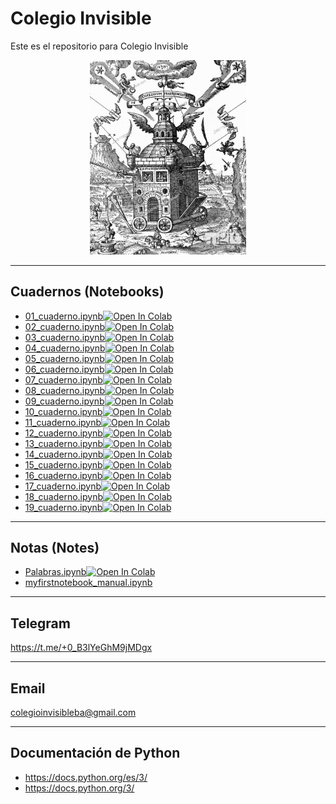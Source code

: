 # Colegio Invisible
Este es el repositorio para Colegio Invisible
<center>
<div>
<img src="https://github.com/ProfDoeg/Colegio_Invisible/raw/main/img/colegio_invisible.jpeg" width="250"/>
</div>
</center>

***
## Cuadernos (Notebooks)
- [01_cuaderno.ipynb](01_cuaderno.ipynb)<a href="https://colab.research.google.com/github/ProfDoeg/Colegio_Invisible/blob/master/01_cuaderno.ipynb" target="_parent"><img src="https://colab.research.google.com/assets/colab-badge.svg" alt="Open In Colab"/></a>
- [02_cuaderno.ipynb](02_cuaderno.ipynb)<a href="https://colab.research.google.com/github/ProfDoeg/Colegio_Invisible/blob/master/02_cuaderno.ipynb" target="_parent"><img src="https://colab.research.google.com/assets/colab-badge.svg" alt="Open In Colab"/></a>
- [03_cuaderno.ipynb](03_cuaderno.ipynb)<a href="https://colab.research.google.com/github/ProfDoeg/Colegio_Invisible/blob/master/03_cuaderno.ipynb" target="_parent"><img src="https://colab.research.google.com/assets/colab-badge.svg" alt="Open In Colab"/></a>
- [04_cuaderno.ipynb](04_cuaderno.ipynb)<a href="https://colab.research.google.com/github/ProfDoeg/Colegio_Invisible/blob/master/04_cuaderno.ipynb" target="_parent"><img src="https://colab.research.google.com/assets/colab-badge.svg" alt="Open In Colab"/></a>
- [05_cuaderno.ipynb](05_cuaderno.ipynb)<a href="https://colab.research.google.com/github/ProfDoeg/Colegio_Invisible/blob/master/05_cuaderno.ipynb" target="_parent"><img src="https://colab.research.google.com/assets/colab-badge.svg" alt="Open In Colab"/></a>
- [06_cuaderno.ipynb](06_cuaderno.ipynb)<a href="https://colab.research.google.com/github/ProfDoeg/Colegio_Invisible/blob/master/06_cuaderno.ipynb" target="_parent"><img src="https://colab.research.google.com/assets/colab-badge.svg" alt="Open In Colab"/></a>
- [07_cuaderno.ipynb](07_cuaderno.ipynb)<a href="https://colab.research.google.com/github/ProfDoeg/Colegio_Invisible/blob/master/07_cuaderno.ipynb" target="_parent"><img src="https://colab.research.google.com/assets/colab-badge.svg" alt="Open In Colab"/></a>
- [08_cuaderno.ipynb](08_cuaderno.ipynb)<a href="https://colab.research.google.com/github/ProfDoeg/Colegio_Invisible/blob/master/08_cuaderno.ipynb" target="_parent"><img src="https://colab.research.google.com/assets/colab-badge.svg" alt="Open In Colab"/></a>
- [09_cuaderno.ipynb](09_cuaderno.ipynb)<a href="https://colab.research.google.com/github/ProfDoeg/Colegio_Invisible/blob/master/09_cuaderno.ipynb" target="_parent"><img src="https://colab.research.google.com/assets/colab-badge.svg" alt="Open In Colab"/></a>
- [10_cuaderno.ipynb](10_cuaderno.ipynb)<a href="https://colab.research.google.com/github/ProfDoeg/Colegio_Invisible/blob/master/10_cuaderno.ipynb" target="_parent"><img src="https://colab.research.google.com/assets/colab-badge.svg" alt="Open In Colab"/></a>
- [11_cuaderno.ipynb](11_cuaderno.ipynb)<a href="https://colab.research.google.com/github/ProfDoeg/Colegio_Invisible/blob/master/11_cuaderno.ipynb" target="_parent"><img src="https://colab.research.google.com/assets/colab-badge.svg" alt="Open In Colab"/></a>
- [12_cuaderno.ipynb](12_cuaderno.ipynb)<a href="https://colab.research.google.com/github/ProfDoeg/Colegio_Invisible/blob/master/12_cuaderno.ipynb" target="_parent"><img src="https://colab.research.google.com/assets/colab-badge.svg" alt="Open In Colab"/></a>
- [13_cuaderno.ipynb](13_cuaderno.ipynb)<a href="https://colab.research.google.com/github/ProfDoeg/Colegio_Invisible/blob/master/13_cuaderno.ipynb" target="_parent"><img src="https://colab.research.google.com/assets/colab-badge.svg" alt="Open In Colab"/></a>
- [14_cuaderno.ipynb](14_cuaderno.ipynb)<a href="https://colab.research.google.com/github/ProfDoeg/Colegio_Invisible/blob/master/14_cuaderno.ipynb" target="_parent"><img src="https://colab.research.google.com/assets/colab-badge.svg" alt="Open In Colab"/></a>
- [15_cuaderno.ipynb](15_cuaderno.ipynb)<a href="https://colab.research.google.com/github/ProfDoeg/Colegio_Invisible/blob/master/15_cuaderno.ipynb" target="_parent"><img src="https://colab.research.google.com/assets/colab-badge.svg" alt="Open In Colab"/></a>
- [16_cuaderno.ipynb](16_cuaderno.ipynb)<a href="https://colab.research.google.com/github/ProfDoeg/Colegio_Invisible/blob/master/16_cuaderno.ipynb" target="_parent"><img src="https://colab.research.google.com/assets/colab-badge.svg" alt="Open In Colab"/></a>
- [17_cuaderno.ipynb](17_cuaderno.ipynb)<a href="https://colab.research.google.com/github/ProfDoeg/Colegio_Invisible/blob/master/17_cuaderno.ipynb" target="_parent"><img src="https://colab.research.google.com/assets/colab-badge.svg" alt="Open In Colab"/></a>
- [18_cuaderno.ipynb](18_cuaderno.ipynb)<a href="https://colab.research.google.com/github/ProfDoeg/Colegio_Invisible/blob/master/18_cuaderno.ipynb" target="_parent"><img src="https://colab.research.google.com/assets/colab-badge.svg" alt="Open In Colab"/></a>
- [19_cuaderno.ipynb](19_cuaderno.ipynb)<a href="https://colab.research.google.com/github/ProfDoeg/Colegio_Invisible/blob/master/19_cuaderno.ipynb" target="_parent"><img src="https://colab.research.google.com/assets/colab-badge.svg" alt="Open In Colab"/></a>
***
## Notas (Notes)
- [Palabras.ipynb](notas/Palabras.ipynb)<a href="https://colab.research.google.com/github/ProfDoeg/Colegio_Invisible/blob/master/notas/Palabras.ipynb" target="_parent"><img src="https://colab.research.google.com/assets/colab-badge.svg" alt="Open In Colab"/></a>
- [myfirstnotebook_manual.ipynb](notas/myfirstnotebook_manual.ipynb)
***
## Telegram
https://t.me/+0_B3lYeGhM9jMDgx
***
## Email
colegioinvisibleba@gmail.com
***
## Documentación de Python
- https://docs.python.org/es/3/
- https://docs.python.org/3/
